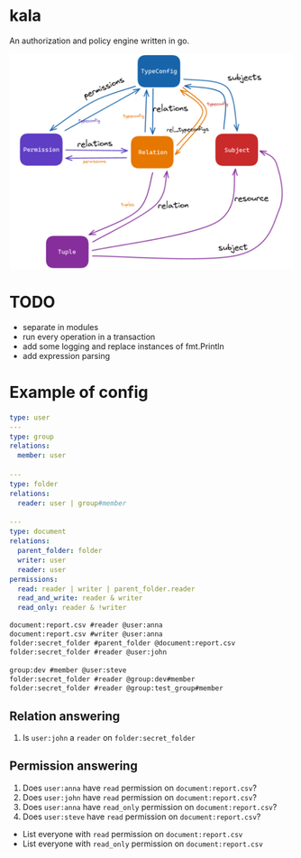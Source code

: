 # kala

An authorization and policy engine written in go.

![1](./img/graph.png)

# TODO

- separate in modules
- run every operation in a transaction
- add some logging and replace instances of fmt.Println
- add expression parsing

# Example of config

```yaml
type: user
---
type: group
relations:
  member: user

---
type: folder
relations:
  reader: user | group#member

---
type: document
relations:
  parent_folder: folder
  writer: user
  reader: user
permissions:
  read: reader | writer | parent_folder.reader
  read_and_write: reader & writer
  read_only: reader & !writer
```

```
document:report.csv #reader @user:anna
document:report.csv #writer @user:anna
folder:secret_folder #parent_folder @document:report.csv
folder:secret_folder #reader @user:john

group:dev #member @user:steve
folder:secret_folder #reader @group:dev#member
folder:secret_folder #reader @group:test_group#member
```

## Relation answering

1. Is `user:john` a `reader` on `folder:secret_folder`

## Permission answering

1. Does `user:anna` have `read` permission on `document:report.csv`?
2. Does `user:john` have `read` permission on `document:report.csv`?
3. Does `user:anna` have `read_only` permission on `document:report.csv`?
4. Does `user:steve` have `read` permission on `document:report.csv`?

- List everyone with `read` permission on `document:report.csv`
- List everyone with `read_only` permission on `document:report.csv`
